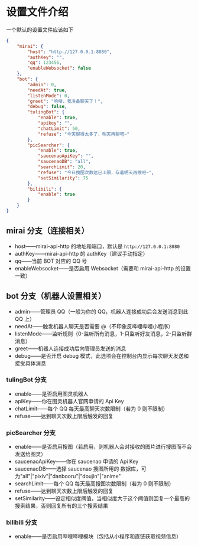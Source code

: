# 设置文件介绍

一个默认的设置文件应该如下

```json
{
    "mirai": {
        "host": "http://127.0.0.1:8080",
        "authKey": "",
        "qq": 123456,
        "enableWebsocket": false
    },
    "bot": {
        "admin": 0,
        "needAt": true,
        "listenMode": 0,
        "greet": "哈喽，我准备聊天了！",
        "debug": false,
        "tulingBot": {
            "enable": true,
            "apikey": "",
            "chatLimit": 50,
            "refuse": "今天聊得太多了，明天再聊吧~"
        },
        "picSearcher": {
            "enable": true,
            "saucenaoApiKey": "",
            "saucenaoDB": "all",
            "searchLimit": 20,
            "refuse": "今日搜图次数达已上限，存着明天再搜吧~",
            "setSimilarity": 75
        },
        "bilibili": {
            "enable": true
        }
    }
}
```

## mirai 分支（连接相关）

- host——mirai-api-http 的地址和端口，默认是 `http://127.0.0.1:8080`
- authKey——mirai-api-http 的 authKey（建议手动指定）
- qq——当前 BOT 对应的 QQ 号
- enableWebsocket——是否启用 Websocket（需要和 mirai-api-http 的设置一致）

## bot 分支（机器人设置相关）

- admin——管理员 QQ（一般为你的 QQ，机器人连接成功后会发送消息到此 QQ 上）
- needAt——触发机器人聊天是否需要 @（不印象反哔哩哔哩小程序）
- listenMode——监听规则（0-监听所有消息，1-只监听好友消息，2-只监听群消息）
- greet——机器人连接成功后向管理员发送的消息
- debug——是否开启 debug 模式，此选项会在控制台内显示每次聊天发送和接受具体消息

### tulingBot 分支

- enable——是否启用图灵机器人
- apiKey——你在图灵机器人官网申请的 Api Key
- chatLimit——每个 QQ 每天最高聊天次数限制（若为 0 则不限制）
- refuse——达到聊天次数上限后触发的回复

### picSearcher 分支

- enable——是否启用搜图（若启用，则机器人会对接收的图片进行搜图而不会发送给图灵）
- saucenaoApiKey——你在 saucenao 申请的 Api Key
- saucenaoDB——选择 saucenao 搜图所用的 数据库，可为"all"|"pixiv"|"danbooru"|"doujin"|"anime"
- searchLimit——每个 QQ 每天最高搜图次数限制（若为 0 则不限制）
- refuse——达到聊天次数上限后触发的回复
- setSimilarity——设定相似度阈值，当相似度大于这个阈值则回复一个最高的搜索结果，否则回复所有的三个搜索结果

### bilibili 分支

- enable——是否启用哔哩哔哩模块（包括从小程序和直链获取视频信息）
